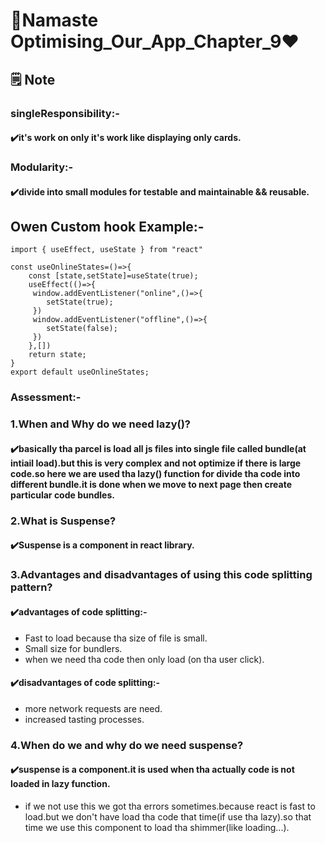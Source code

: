 # 🚀Namaste Optimising_Our_App_Chapter_9❤️ 
## 🗒️ Note  
### singleResponsibility:- 
#### ✔️it's work on only it's work like displaying only cards.
### Modularity:-  
#### ✔️divide into small modules for testable and maintainable && reusable. 

## Owen Custom hook  Example:-

```
import { useEffect, useState } from "react"

const useOnlineStates=()=>{
    const [state,setState]=useState(true);
    useEffect(()=>{
     window.addEventListener("online",()=>{
        setState(true);
     })
     window.addEventListener("offline",()=>{
        setState(false);
     })
    },[])
    return state;
}
export default useOnlineStates;

```
### Assessment:- 
### 1.When and Why do we need lazy()?
#### ✔️basically tha parcel is load all js files into single file called bundle(at intiail load).but this is very complex and not optimize if there is large code.so here we are used tha lazy() function for divide tha code into different bundle.it is done when we move to next page then create particular code  bundles.

### 2.What is Suspense?  
#### ✔️Suspense is a component in react library. 
### 3.Advantages and disadvantages of using this code splitting pattern? 
#### ✔️advantages of code splitting:- 
- Fast to load because tha size of file is small. 
- Small size for bundlers.
- when we need tha code then only load (on tha user click).
#### ✔️disadvantages of code splitting:- 
- more network requests are need.
- increased tasting processes.
### 4.When do we and why do we need suspense?
#### ✔️suspense is a component.it is used when tha actually code is not loaded in lazy function.
- if we not use this we got tha errors sometimes.because react is fast to load.but we don't have load tha code that time(if use tha lazy).so that time we use this component to load tha shimmer(like loading...).
